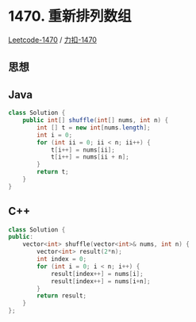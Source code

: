 # 1470. 重新排列数组

[Leetcode-1470](https://leetcode.com/problems/shuffle-the-array/) / [力扣-1470](https://leetcode-cn.com/problems/shuffle-the-array/)

## 思想


## Java
```java
class Solution {
    public int[] shuffle(int[] nums, int n) {
        int [] t = new int[nums.length];
        int i = 0;
        for (int ii = 0; ii < n; ii++) {
            t[i++] = nums[ii];
            t[i++] = nums[ii + n];
        }
        return t;
    }
}
```

## C++

```cpp
class Solution {
public:
    vector<int> shuffle(vector<int>& nums, int n) {
        vector<int> result(2*n);
        int index = 0;
        for (int i = 0; i < n; i++) {
            result[index++] = nums[i];
            result[index++] = nums[i+n];
        }
        return result;
    }
};
```